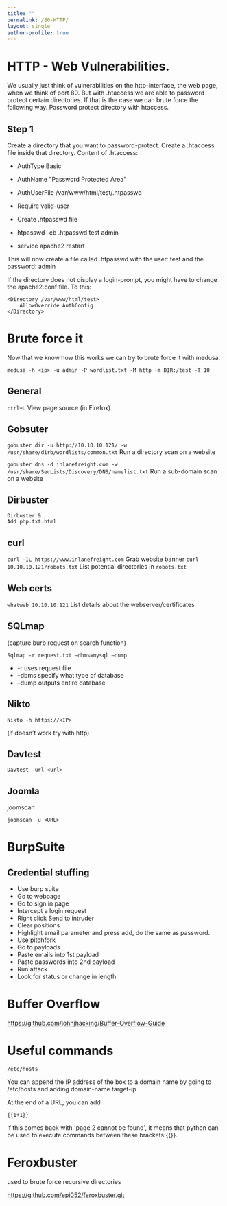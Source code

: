 ```yaml
---
title: ""
permalink: /80-HTTP/
layout: single
author-profile: true
---
```


# HTTP - Web Vulnerabilities.
We usually just think of vulnerabilities on the http-interface, the web page, when we think of port 80. But with .htaccess we are able to password protect certain directories. If that is the case we can brute force the following way.
Password protect directory with htaccess.

## Step 1
Create a directory that you want to password-protect. Create a .htaccess file inside that directory. Content of .htaccess:
- AuthType Basic
- AuthName "Password Protected Area"
- AuthUserFile /var/www/html/test/.htpasswd
- Require valid-user

- Create .htpasswd file
- htpasswd -cb .htpasswd test admin
- service apache2 restart

This will now create a file called .htpasswd with the user: test and the password: admin

If the directory does not display a login-prompt, you might have to change the apache2.conf file. To this:
```
<Directory /var/www/html/test>
    AllowOverride AuthConfig
</Directory>
```
# Brute force it
Now that we know how this works we can try to brute force it with medusa.
```
medusa -h <ip> -u admin -P wordlist.txt -M http -m DIR:/test -T 10
```
## General
`ctrl+U`  View page source (in Firefox) 

## Gobsuter
`gobuster dir -u http://10.10.10.121/ -w /usr/share/dirb/wordlists/common.txt`  Run a directory scan on a website 

`gobuster dns -d inlanefreight.com -w /usr/share/SecLists/Discovery/DNS/namelist.txt`  Run a sub-domain scan on a website 

## Dirbuster
```
Dirbuster &
Add php.txt.html
```
## curl
 `curl -IL https://www.inlanefreight.com`  Grab website banner 
 `curl 10.10.10.121/robots.txt`  List potential directories in `robots.txt` 

## Web certs
 `whatweb 10.10.10.121`  List details about the webserver/certificates 

## SQLmap
(capture burp request on search function) 
```
Sqlmap -r request.txt –dbms=mysql –dump
```
- -r uses request file
- –dbms specify what type of database
- –dump outputs entire database

## Nikto
```
Nikto -h https://<IP>
```
(if doesn’t work try with http)

## Davtest
```
Davtest -url <url>
```

## Joomla
joomscan

``joomscan -u <URL>``

# BurpSuite

## Credential stuffing
- Use burp suite
- Go to webpage
- Go to sign in page
- Intercept a login request
- Right click Send to intruder
- Clear positions
- Highlight email parameter and press add, do the same as password.
- Use pitchfork
- Go to payloads
- Paste emails into 1st payload
- Paste passwords into 2nd payload
- Run attack
- Look for status or change in length

# Buffer Overflow
https://github.com/johnjhacking/Buffer-Overflow-Guide

# Useful commands
```  
/etc/hosts
```
You can append the IP address of the box to a domain name by going to /etc/hosts and adding domain-name target-ip
  
At the end of a URL, you can add 
```
{{1+1}}
```
if this comes back with 'page 2 cannot be found', it means that python can be used to execute commands between these brackets {{}}.

# Feroxbuster
used to brute force recursive directories

https://github.com/epi052/feroxbuster.git
